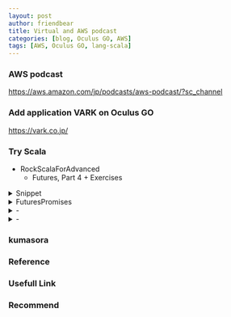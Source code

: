 ```yaml
---
layout: post
author: friendbear
title: Virtual and AWS podcast 
categories: [blog, Oculus GO, AWS]
tags: [AWS, Oculus GO, lang-scala]
---
```


### AWS podcast
<https://aws.amazon.com/jp/podcasts/aws-podcast/?sc_channel>

### Add application VARK on Oculus GO
<https://vark.co.jp/>

### Try Scala
- RockScalaForAdvanced
  - Futures, Part 4 + Exercises

<details>
<summary>Snippet</summary>
<pre>
<code>
#!/usr/bin/env amm
@main
def ThreadCommunicationPart3(args: String*) = {

</code>
</pre>
</details>

<details>
<summary>FuturesPromises</summary>
<pre>
<code>
#!/usr/bin/env amm
@main
def FuturesPromises(args: String*) = {
}
</code>
</pre>
</details>
<details>
<summary>-</summary>
<pre>
<code>
#!/usr/bin/env amm

@main
def FuturesPromisesSocialNetwork(args: String*) = {
}
</code>
</pre>
</details>
<details>
<summary>-</summary>
<pre>
<code>
#!/usr/bin/env amm

@main
def FuturesPromisesOnlineBanking(args: String*) = {
}

</code>
</pre>
</details>

### kumasora

### Reference

### Usefull Link

### Recommend
